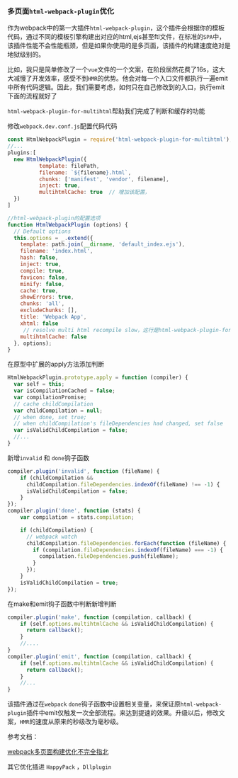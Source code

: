###  多页面`html-webpack-plugin`优化

作为webpack中的第一大插件`html-webpack-plugin`，这个插件会根据你的模板代码，通过不同的模板引擎构建出对应的html,ejs甚至ftl文件，在标准的`SPA`中，该插件性能不会性能瓶颈，但是如果你使用的是多页面，该插件的构建速度绝对是地狱级别的。

比如，我只是简单修改了一个`vue`文件的一个文案，在阶段居然花费了16s，这大大减慢了开发效率，感受不到`HMR`的优势。他会对每一个入口文件都执行一遍emit中所有代码逻辑。因此，我们需要考虑，如何只在自己修改到的入口，执行emit下面的流程就好了

`html-webpack-plugin-for-multihtml`帮助我们完成了判断和缓存的功能

修改`webpack.dev.conf.js`配置代码代码
```js
const HtmlWebpackPlugin = require('html-webpack-plugin-for-multihtml'); // 替换原来的`html-webpack-plugin`
//...
plugins:[
  new HtmlWebpackPlugin({
          template: filePath,
          filename: `${filename}.html`,
          chunks: ['manifest', 'vendor', filename],
          inject: true,
          multihtmlCache: true  // 增加该配置，
  })
]
```


```js
//html-webpack-plugin的配置选项
function HtmlWebpackPlugin (options) {
  // Default options
  this.options = _.extend({
    template: path.join(__dirname, 'default_index.ejs'),
    filename: 'index.html',
    hash: false,
    inject: true,
    compile: true,
    favicon: false,
    minify: false,
    cache: true,
    showErrors: true,
    chunks: 'all',
    excludeChunks: [],
    title: 'Webpack App',
    xhtml: false
     // resolve multi html recompile slow，这行是html-webpack-plugin-for-multihtml插进加的配置参数。在 html-webpack-plugin插进中没有
    multihtmlCache: false
  }, options);
}
```
在原型中扩展的apply方法添加判断
```js
HtmlWebpackPlugin.prototype.apply = function (compiler) {
  var self = this;
  var isCompilationCached = false;
  var compilationPromise;
  // cache childCompilation
  var childCompilation = null;
  // when done, set true;
  // when childCompilation's fileDependencies had changed, set false
  var isValidChildCompilation = false;
  //...
}
```
新增`invalid` 和 `done`钩子函数
```js
compiler.plugin('invalid', function (fileName) {
    if (childCompilation &&
      childCompilation.fileDependencies.indexOf(fileName) !== -1) {
      isValidChildCompilation = false;
    }
});
compiler.plugin('done', function (stats) {
    var compilation = stats.compilation;

    if (childCompilation) {
      // webpack watch
      childCompilation.fileDependencies.forEach(function (fileName) {
        if (compilation.fileDependencies.indexOf(fileName) === -1) {
          compilation.fileDependencies.push(fileName);
        }
      });
    }
    isValidChildCompilation = true;
});
```
在make和emit钩子函数中判断新增判断
```js
compiler.plugin('make', function (compilation, callback) {
    if (self.options.multihtmlCache && isValidChildCompilation) {
      return callback();
    }
    //....
}
compiler.plugin('emit', function (compilation, callback) {
    if (self.options.multihtmlCache && isValidChildCompilation) {
      return callback();
    }
    //...
}
```

该插件通过在`webpack` `done`钩子函数中设置相关变量，来保证原`html-webpack-plugin`插件中emit仅触发一次全部流程。来达到提速的效果。升级以后，修改文案，`HMR`的速度从原来的秒级改为毫秒级。

参考文档：

[webpack多页面构建优化不完全指北](https://yq.aliyun.com/articles/607994)

其它优化插进 `HappyPack` ，`Dllplugin`